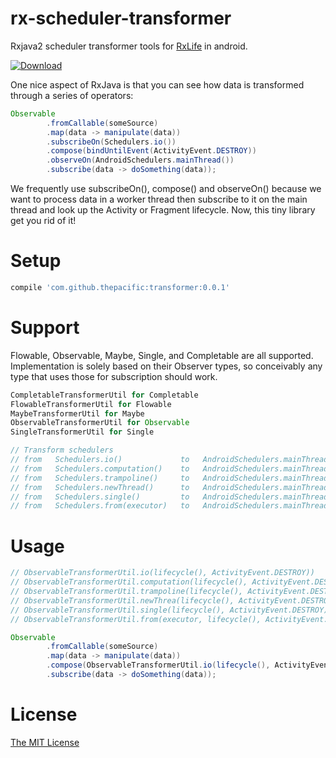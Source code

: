# rx-scheduler-transformer
Rxjava2 scheduler transformer tools for [RxLife](https://github.com/trello/RxLifecycle) in android.

[ ![Download](https://api.bintray.com/packages/thepacific/maven/transformer/images/download.svg) ](https://bintray.com/thepacific/maven/transformer/_latestVersion)

One nice aspect of RxJava is that you can see how data is transformed through a series of operators:
```java
Observable
        .fromCallable(someSource)
        .map(data -> manipulate(data))
        .subscribeOn(Schedulers.io())
        .compose(bindUntilEvent(ActivityEvent.DESTROY))
        .observeOn(AndroidSchedulers.mainThread())
        .subscribe(data -> doSomething(data));
```
We frequently use subscribeOn(), compose() and observeOn() because we want to process data in a worker thread then subscribe to it on the main thread and look up the Activity or Fragment lifecycle. Now, this tiny library get you rid of it!

# Setup
```groovy
compile 'com.github.thepacific:transformer:0.0.1'
```

# Support
Flowable, Observable, Maybe, Single, and Completable are all supported. Implementation is solely based on their Observer types, so conceivably any type that uses those for subscription should work.
```java
CompletableTransformerUtil for Completable
FlowableTransformerUtil for Flowable
MaybeTransformerUtil for Maybe
ObservableTransformerUtil for Observable
SingleTransformerUtil for Single

// Transform schedulers
// from   Schedulers.io()             to   AndroidSchedulers.mainThread()
// from   Schedulers.computation()    to   AndroidSchedulers.mainThread()
// from   Schedulers.trampoline()     to   AndroidSchedulers.mainThread()
// from   Schedulers.newThread()      to   AndroidSchedulers.mainThread()
// from   Schedulers.single()         to   AndroidSchedulers.mainThread()
// from   Schedulers.from(executor)   to   AndroidSchedulers.mainThread()

```

# Usage
```java
// ObservableTransformerUtil.io(lifecycle(), ActivityEvent.DESTROY))
// ObservableTransformerUtil.computation(lifecycle(), ActivityEvent.DESTROY))
// ObservableTransformerUtil.trampoline(lifecycle(), ActivityEvent.DESTROY))
// ObservableTransformerUtil.newThrea(lifecycle(), ActivityEvent.DESTROY))
// ObservableTransformerUtil.single(lifecycle(), ActivityEvent.DESTROY))
// ObservableTransformerUtil.from(executor, lifecycle(), ActivityEvent.DESTROY))

Observable
        .fromCallable(someSource)
        .map(data -> manipulate(data))
        .compose(ObservableTransformerUtil.io(lifecycle(), ActivityEvent.DESTROY))
        .subscribe(data -> doSomething(data));
```

# License  
[The MIT License ](https://opensource.org/licenses/MIT)
